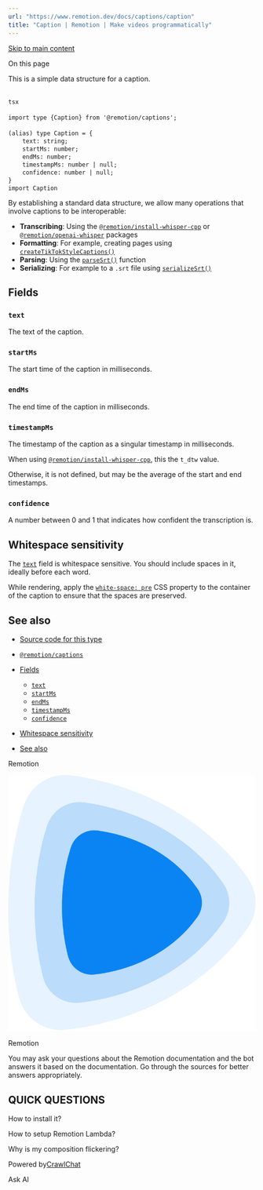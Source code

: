 ```yaml
---
url: "https://www.remotion.dev/docs/captions/caption"
title: "Caption | Remotion | Make videos programmatically"
---
```


[Skip to main content](https://www.remotion.dev/docs/captions/caption#__docusaurus_skipToContent_fallback)

On this page

This is a simple data structure for a caption.

```

tsx

import type {Caption} from '@remotion/captions';

(alias) type Caption = {
    text: string;
    startMs: number;
    endMs: number;
    timestampMs: number | null;
    confidence: number | null;
}
import Caption
```

By establishing a standard data structure, we allow many operations that involve captions to be interoperable:

- **Transcribing**: Using the [`@remotion/install-whisper-cpp`](https://www.remotion.dev/docs/install-whisper-cpp) or [`@remotion/openai-whisper`](https://www.remotion.dev/docs/openai-whisper) packages
- **Formatting**: For example, creating pages using [`createTikTokStyleCaptions()`](https://www.remotion.dev/docs/captions/create-tiktok-style-captions)
- **Parsing**: Using the [`parseSrt()`](https://www.remotion.dev/docs/captions/parse-srt) function
- **Serializing**: For example to a `.srt` file using [`serializeSrt()`](https://www.remotion.dev/docs/captions/serialize-srt)

## Fields [​](https://www.remotion.dev/docs/captions/caption\#fields "Direct link to Fields")

### `text` [​](https://www.remotion.dev/docs/captions/caption\#text "Direct link to text")

The text of the caption.

### `startMs` [​](https://www.remotion.dev/docs/captions/caption\#startms "Direct link to startms")

The start time of the caption in milliseconds.

### `endMs` [​](https://www.remotion.dev/docs/captions/caption\#endms "Direct link to endms")

The end time of the caption in milliseconds.

### `timestampMs` [​](https://www.remotion.dev/docs/captions/caption\#timestampms "Direct link to timestampms")

The timestamp of the caption as a singular timestamp in milliseconds.

When using [`@remotion/install-whisper-cpp`](https://www.remotion.dev/docs/install-whisper-cpp), this the `t_dtw` value.

Otherwise, it is not defined, but may be the average of the start and end timestamps.

### `confidence` [​](https://www.remotion.dev/docs/captions/caption\#confidence "Direct link to confidence")

A number between 0 and 1 that indicates how confident the transcription is.

## Whitespace sensitivity [​](https://www.remotion.dev/docs/captions/caption\#whitespace-sensitivity "Direct link to Whitespace sensitivity")

The [`text`](https://www.remotion.dev/docs/captions/caption#text) field is whitespace sensitive. You should include spaces in it, ideally before each word.

While rendering, apply the [`white-space: pre`](https://developer.mozilla.org/en-US/docs/Web/CSS/white-space) CSS property to the container of the caption to ensure that the spaces are preserved.

## See also [​](https://www.remotion.dev/docs/captions/caption\#see-also "Direct link to See also")

- [Source code for this type](https://github.com/remotion-dev/remotion/blob/main/packages/captions/src/caption.ts)
- [`@remotion/captions`](https://www.remotion.dev/docs/captions)

- [Fields](https://www.remotion.dev/docs/captions/caption#fields)
  - [`text`](https://www.remotion.dev/docs/captions/caption#text)
  - [`startMs`](https://www.remotion.dev/docs/captions/caption#startms)
  - [`endMs`](https://www.remotion.dev/docs/captions/caption#endms)
  - [`timestampMs`](https://www.remotion.dev/docs/captions/caption#timestampms)
  - [`confidence`](https://www.remotion.dev/docs/captions/caption#confidence)
- [Whitespace sensitivity](https://www.remotion.dev/docs/captions/caption#whitespace-sensitivity)
- [See also](https://www.remotion.dev/docs/captions/caption#see-also)

Remotion

![Logo](https://raw.githubusercontent.com/remotion-dev/brand/refs/heads/main/logo.svg)

Remotion

You may ask your questions about the Remotion documentation and the bot answers it based on the documentation. Go through the sources for better answers appropriately.

## QUICK QUESTIONS

How to install it?

How to setup Remotion Lambda?

Why is my composition flickering?

Powered by[CrawlChat](https://crawlchat.app/?ref=powered-by-remotion)

Ask AI
